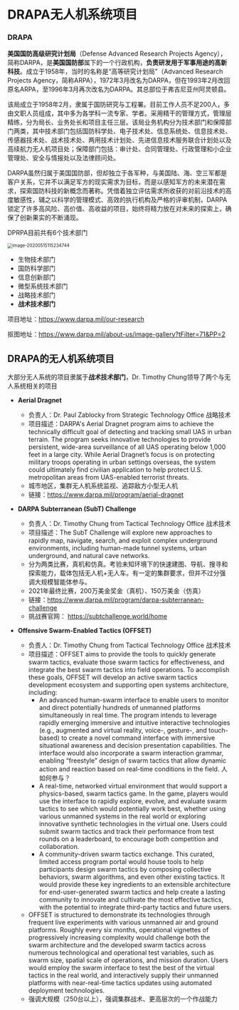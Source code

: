 # DRAPA无人机系统项目

### DRAPA

**美国国防高级研究计划局**（Defense Advanced Research Projects Agency），简称DARPA，是**美国国防部**属下的一个行政机构，**负责研发用于军事用途的高新科技**。成立于1958年，当时的名称是“高等研究计划局”（Advanced Research Projects Agency，简称ARPA），1972年3月改名为DARPA，但在1993年2月改回原名ARPA，至1996年3月再次改名为DARPA。其总部位于弗吉尼亚州阿灵顿县。

该局成立于1958年2月，隶属于国防研究与工程署。目前工作人员不足200人，多由文职人员组成，其中多为各学科一流专家、学者。采用精干的管理方式，管理层精练，分为局长、业务处长和项目主任三层。该局业务机构分为技术部门和保障部门两类，其中技术部门包括国防科学处、电子技术处、信息系统处、信息技术处、传感器技术处、战术技术处、两用技术计划处、先进信息技术服务联合计划处以及高续航力无人机项目处；保障部门包括：审计处、合同管理处、行政管理和小企业管理处、安全与情报处以及法律顾问处。

DARPA虽然归属于美国国防部，但却独立于各军种，与美国陆、海、空三军都是客户关系，它并不以满足军方的现实需求为目标，而是以感知军方的未来潜在需求，探索国防科技的新概念而著称。凭借着独立评估需求所收获的对前沿技术的高度敏感性，辅之以科学的管理模式、高效的执行机构及严格的评审机制，DARPA锁定了许多高风险、高价值、高收益的项目，始终将精力放在对未来的探索上，确保了创新果实的不断涌现。

DPRPA目前共有6个技术部门

<img src="/home/qi/.config/Typora/typora-user-images/image-20200515115234744.png" alt="image-20200515115234744" style="zoom:70%;" />

- 生物技术部门
- 国防科学部门
- 信息创新部门
- 微型系统技术部门
- 战略技术部门
- **战术技术部门**



项目地址：https://www.darpa.mil/our-research

抠图地址：https://www.darpa.mil/about-us/image-gallery?tFilter=71&PP=2

## DRAPA的无人机系统项目

大部分无人系统的项目隶属于**战术技术部门**，Dr. Timothy Chung领导了两个与无人系统相关的项目

- **Aerial Dragnet**
  - 负责人：Dr. Paul Zablocky from Strategic Technology Office 战略技术
  - 项目描述：DARPA's Aerial Dragnet program aims to achieve the technically difficult goal of detecting and tracking small UAS in urban terrain. The program seeks innovative technologies to provide persistent, wide-area surveillance of all UAS operating below 1,000 feet in a large city. While Aerial Dragnet’s focus is on protecting military troops operating in urban settings overseas, the system could ultimately find civilian application to help protect U.S. metropolitan areas from UAS-enabled terrorist threats.
  - 城市地区，集群无人机系统监视、追踪敌方小型无人机
  - 链接：https://www.darpa.mil/program/aerial-dragnet
- **DARPA Subterranean (SubT) Challenge**

  - 负责人：Dr. Timothy Chung from Tactical Technology Office 战术技术
  - 项目描述：The SubT Challenge will explore new approaches to rapidly map, navigate, search, and exploit complex underground environments, including human-made tunnel systems, urban underground, and natural cave networks.
  - 分为两类比赛，真机和仿真。考验未知环境下的快速建图、导航、搜寻和探索能力，载体包括无人机+无人车。有一定的集群要求，但并不过分强调大规模智能体参与。
  - 2021年最终比赛，200万美金奖金（真机）、150万美金（仿真）
  - 链接：https://www.darpa.mil/program/darpa-subterranean-challenge
  - 挑战赛官网： https://subtchallenge.world/home
- **Offensive Swarm-Enabled Tactics (OFFSET)**

  - 负责人：Dr. Timothy Chung from Tactical Technology Office 战术技术
  - 项目描述：OFFSET aims to provide the tools to quickly generate swarm tactics, evaluate those swarm tactics for effectiveness, and integrate the best swarm tactics into field operations. To accomplish these goals, OFFSET will develop an active swarm tactics development ecosystem and supporting open systems architecture, including:
    - An advanced human-swarm interface to enable users to monitor and direct potentially hundreds of unmanned platforms simultaneously in real time. The program intends to leverage rapidly emerging immersive and intuitive interactive technologies (e.g., augmented and virtual reality, voice-, gesture-, and touch-based) to create a novel command interface with immersive situational awareness and decision presentation capabilities. The interface would also incorporate a swarm interaction grammar, enabling “freestyle” design of swarm tactics that allow dynamic action and reaction based on real-time conditions in the field. 人如何参与？
    - A real-time, networked virtual environment that would support a physics-based, swarm tactics game. In the game, players would use the interface to rapidly explore, evolve, and evaluate swarm tactics to see which would potentially work best, whether using various unmanned systems in the real world or exploring innovative synthetic technologies in the virtual one. Users could submit swarm tactics and track their performance from test rounds on a leaderboard, to encourage both competition and collaboration.
    - A community-driven swarm tactics exchange. This curated, limited access program portal would house tools to help participants design swarm tactics by composing collective behaviors, swarm algorithms, and even other existing tactics. It would provide these key ingredients to an extensible architecture for end-user-generated swarm tactics and help create a lasting community to innovate and cultivate the most effective tactics, with the potential to integrate third-party tactics and future users.
  - OFFSET is structured to demonstrate its technologies through frequent live experiments with various unmanned air and ground platforms. Roughly every six months, operational vignettes of progressively increasing complexity would challenge both the swarm architecture and the developed swarm tactics across numerous technological and operational test variables, such as swarm size, spatial scale of operations, and mission duration. Users would employ the swarm interface to test the best of the virtual tactics in the real world, and interactively supply their unmanned platforms with near-real-time tactics updates using automated deployment technologies.
  - 强调大规模（250台以上），强调集群战术、更高层次的一个作战能力







